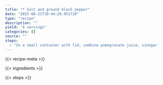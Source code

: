 ```yaml
---
title: "* Salt and ground black pepper"
date: "2025-08-21T10:44:26.951720"
type: "recipe"
description: ""
yield: "4 servings"
categories: []
source: ""
steps:
  - "In a small container with lid, combine pomegranate juice, vinegar, oil, and Dijon. Seal and shake to combine. Season, to taste, with salt and pepper."
---
```


{{< recipe-meta >}}

{{< ingredients >}}

{{< steps >}}

